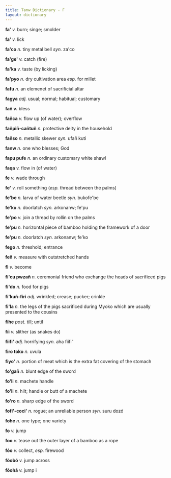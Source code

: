 ```yaml
---
title: Tanw Dictionary - F
layout: dictionary
---
```


__fa'__ _v._  burn; singe; smolder  

__fa'__ _v._  lick

__fa'co__ _n._  tiny metal bell _syn._  za'co

__fa'ge'__  _v._  catch (fire)

__fa'ka__ _v._  taste (by licking)    

__fa'pyo__  _n._  dry cultivation area _esp._ for millet    

__fafu__  _n._  an elemenet of sacrificial altar     

__fagya__ _adj._  usual; normal; habitual; customary   

__fañ v.__  bless     

__fañca__ _v._  flow up (of water); overflow 

__fañpiñ-cañtuñ__ _n._  protective deity in the household

__fañso__ _n._  metallic skewer _syn._  ufañ kuti 

__fanw__  _n._  one who blesses; God

__fapu pufe__ _n._  an ordinary customary white shawl

__faqa__  _v._  flow in (of water)

__fe__  _v._  wade through

__fe'__ _v._  roll something (_esp._ thread between the palms)

__fe'be__ _n._  larva of water beetle _syn._  bukofe'be

__fe'ko__ _n._  doorlatch _syn._  arkonanw; fe'pu

__fe'po__ _v._  join a thread by rollin on the palms

__fe'pu__ _n._  horizontal piece of bamboo holding the framework of a door  

__fe'pu__ _n._  doorlatch _syn._  arkonanw; fe'ko

__fego__  _n._  threshold; entrance

__feñ__ _v._  measure with outstretched hands

__fì__  _v._  become

__fi'cu pwzañ__ _n._  ceremonial friend who exchange the heads of sacrificed pigs 

__fi'do__ _n._  food for pigs

__fi'kuñ-firi__ _adj._  wrinkled; crease; pucker; crinkle  

__fi'la__ _n._  the legs of the pigs sacrificed during Myoko which are usually presented to the cousins

__fihe__  _post._ till; until

__fíi__ _v._  slither (as snakes do)

__fiifi'__  _adj._  horrifying  _syn._  aha fiifi'

__firo toko__ _n._  uvula

__fiyo'__ _n._  portion of meat which is the extra fat covering of the stomach

__fo'gañ__  _n._  blunt edge of the sword

__fo'li__ _n._  machete handle

__fo'li__ _n._  hilt; handle or butt of a machete

__fo'ro__ _n._  sharp edge of the sword

__fofi'-coci'__ _n._  rogue; an unreliable person _syn._  suru dozó

__fohe__  _n._  one type; one variety

__fo__  _v._  jump

__foo__ _v._  tease out the outer layer of a bamboo as a rope

__fóo__ _v._  collect, _esp._ firewood

__fòobó__ _v._  jump across

__fòohá__ _v._  jump i       
